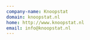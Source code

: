```yaml
---
company-name: Knoopstat
domain: knoopstat.nl
home: http://www.knoopstat.nl
email: info@knoopstat.nl
---
```




